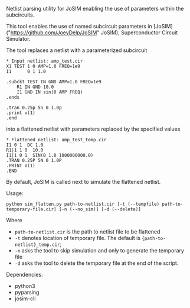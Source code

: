Netlist parsing utility for JoSIM enabling the use of parameters within the subcircuits. 

This tool enables the use of named subcircuit parameters in [JoSIM]("https://github.com/JoeyDelp/JoSIM" JoSIM), Superconductor Circuit Simulator.

The tool replaces a netlist with a parameterized subcircuit

```hspice
* Input netlist: amp_test.cir
X1 TEST 1 0 AMP=1.0 FREQ=1e9
I1      0 1 1.0

.subckt TEST IN GND AMP=1.0 FREQ=1e9
    R1 IN GND 10.0
    I1 GND IN sin(0 AMP FREQ)
.ends

.tran 0.25p 5n 0 1.0p
.print v(1)
.end
```

into a flattened netlist with parameters replaced by the specified values

```hspice
* Flattened netlist: amp_test_temp.cir
I1 0 1  DC 1.0
R1|1 1 0  10.0
I1|1 0 1  SIN(0 1.0 1000000000.0)
.TRAN 0.25P 5N 0 1.0P
.PRINT V(1)
.END
```

By default, JoSIM is called next to simulate the flattened netlist.

Usage:

```
python sim_flatten.py path-to-netlist.cir [-t (--tempfile) path-to-temporary-file.cir] [-n (--no_sim)] [-d (--delete)]
```
Where 
- `path-to-netlist.cir` is the path to netlist file to be flattened
- `-t` denotes location of temporary file. The default is `{path-to-netlist}_temp.cir`;
- `-n` asks the tool to skip simulation and only to generate the temporary file
- `-d` asks the tool to delete the temporary file at the end of the script.

Dependencies:
- python3 
- pyparsing
- josim-cli


